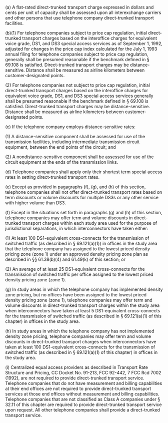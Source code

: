 (a) A flat-rated direct-trunked transport charge expressed in dollars and cents per unit of capacity shall be assessed upon all interexchange carriers and other persons that use telephone company direct-trunked transport facilities.

(b)(1) For telephone companies subject to price cap regulation, initial direct-trunked transport charges based on the interoffice charges for equivalent voice grade, DS1, and DS3 special access services as of September 1, 1992, adjusted for changes in the price cap index calculated for the July 1, 1993 annual filing for telephone companies subject to price cap regulation, generally shall be presumed reasonable if the benchmark defined in § 69.108 is satisfied. Direct-trunked transport charges may be distance-sensitive. Distance shall be measured as airline kilometers between customer-designated points.

(2) For telephone companies not subject to price cap regulation, initial direct-trunked transport charges based on the interoffice charges for equivalent voice grade, DS1, and DS3 special access services generally shall be presumed reasonable if the benchmark defined in § 69.108 is satisfied. Direct-trunked transport charges may be distance-sensitive. Distance shall be measured as airline kilometers between customer-designated points.

(c) If the telephone company employs distance-sensitive rates:

(1) A distance-sensitive component shall be assessed for use of the transmission facilities, including intermediate transmission circuit equipment, between the end points of the circuit; and

(2) A nondistance-sensitive component shall be assessed for use of the circuit equipment at the ends of the transmission links.

(d) Telephone companies shall apply only their shortest term special access rates in setting direct-trunked transport rates.

(e) Except as provided in pagagraphs (f), (g), and (h) of this section, telephone companies shall not offer direct-trunked transport rates based on term discounts or volume discounts for multiple DS3s or any other service with higher volume than DS3.

(f) Except in the situations set forth in paragraphs (g) and (h) of this section, telephone companies may offer term and volume discounts in direct-trunked transport charges within each study area used for the purpose of jurisdictional separations, in which interconnectors have taken either:

(1) At least 100 DS1-equivalent cross-connects for the transmission of switched traffic (as described in § 69.121(a)(1)) in offices in the study area that the telephone company has assigned to the lowest priced density pricing zone (zone 1) under an approved density pricing zone plan as described in §§ 61.38(b)(4) and 61.49(k) of this section; or

(2) An average of at least 25 DS1-equivalent cross-connects for the transmission of switched traffic per office assigned to the lowest priced density pricing zone (zone 1).

(g) In study areas in which the telephone company has implemented density zone pricing, but no offices have been assigned to the lowest priced density pricing zone (zone 1), telephone companies may offer term and volume discounts in direct-trunked transport charges within the study area when interconnectors have taken at least 5 DS1-equivalent cross-connects for the transmission of switched traffic (as described in § 69.121(a)(1) of this chapter) in offices in the study area.
              

(h) In study areas in which the telephone company has not implemented density zone pricing, telephone companies may offer term and volume discounts in direct-trunked transport charges when interconnectors have taken at least 100 DS1-equivalent cross-connects for the transmission of switched traffic (as described in § 69.121(a)(1) of this chapter) in offices in the study area.

(i) Centralized equal access providers as described in Transport Rate Structure and Pricing, CC Docket No. 91-213, FCC 92-442, 7 FCC Rcd 7002 (1992), are not required to provide direct-trunked transport service. Telephone companies that do not have measurement and billing capabilities at their end offices are not required to provide direct-trunked transport services at those end offices without measurement and billing capabilities. Telephone companies that are not classified as Class A companies under § 32.11 of this chapter are required to provide direct-trunked transport service upon request. All other telephone companies shall provide a direct-trunked transport service.

